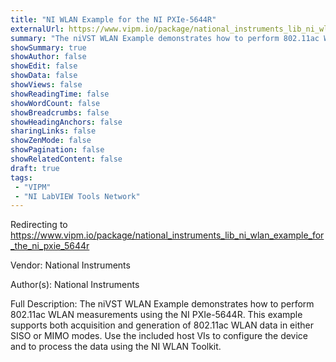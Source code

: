 ```yaml
---
title: "NI WLAN Example for the NI PXIe-5644R"
externalUrl: https://www.vipm.io/package/national_instruments_lib_ni_wlan_example_for_the_ni_pxie_5644r
summary: "The niVST WLAN Example demonstrates how to perform 802.11ac WLAN measurements using the NI PXIe-5644R."
showSummary: true
showAuthor: false
showEdit: false
showData: false
showViews: false
showReadingTime: false
showWordCount: false
showBreadcrumbs: false
showHeadingAnchors: false
sharingLinks: false
showZenMode: false
showPagination: false
showRelatedContent: false
draft: true
tags:
 - "VIPM"
 - "NI LabVIEW Tools Network"
---
```


Redirecting to https://www.vipm.io/package/national_instruments_lib_ni_wlan_example_for_the_ni_pxie_5644r

Vendor: National Instruments

Author(s): National Instruments
 
Full Description:
The niVST WLAN Example demonstrates how to perform 802.11ac WLAN measurements using the NI PXIe-5644R. This example supports both acquisition and generation of 802.11ac WLAN data in either SISO or MIMO modes. Use the included host VIs to configure the device and to process the data using the NI WLAN Toolkit.